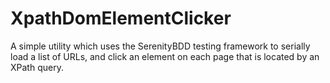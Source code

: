 # XpathDomElementClicker
A simple utility which uses the SerenityBDD testing framework to serially load a list of URLs, and click an element on each page that is located by an XPath query.

